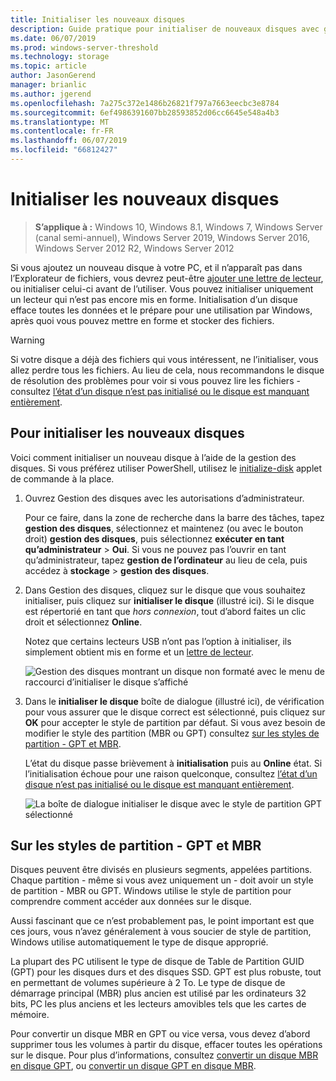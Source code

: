 ```yaml
---
title: Initialiser les nouveaux disques
description: Guide pratique pour initialiser de nouveaux disques avec gestion des disques, les soyez prêt à utiliser. Inclut également des liens vers la résolution des problèmes.
ms.date: 06/07/2019
ms.prod: windows-server-threshold
ms.technology: storage
ms.topic: article
author: JasonGerend
manager: brianlic
ms.author: jgerend
ms.openlocfilehash: 7a275c372e1486b26821f797a7663eecbc3e8784
ms.sourcegitcommit: 6ef4986391607bb28593852d06cc6645e548a4b3
ms.translationtype: MT
ms.contentlocale: fr-FR
ms.lasthandoff: 06/07/2019
ms.locfileid: "66812427"
---
```

# <a name="initialize-new-disks"></a>Initialiser les nouveaux disques

> **S’applique à :** Windows 10, Windows 8.1, Windows 7, Windows Server (canal semi-annuel), Windows Server 2019, Windows Server 2016, Windows Server 2012 R2, Windows Server 2012

Si vous ajoutez un nouveau disque à votre PC, et il n’apparaît pas dans l’Explorateur de fichiers, vous devrez peut-être [ajouter une lettre de lecteur](change-a-drive-letter.md), ou initialiser celui-ci avant de l’utiliser. Vous pouvez initialiser uniquement un lecteur qui n’est pas encore mis en forme. Initialisation d’un disque efface toutes les données et le prépare pour une utilisation par Windows, après quoi vous pouvez mettre en forme et stocker des fichiers.

> [!WARNING]
> Si votre disque a déjà des fichiers qui vous intéressent, ne l’initialiser, vous allez perdre tous les fichiers. Au lieu de cela, nous recommandons le disque de résolution des problèmes pour voir si vous pouvez lire les fichiers - consultez [l’état d’un disque n’est pas initialisé ou le disque est manquant entièrement](troubleshooting-disk-management.md#a-disks-status-is-not-initialized-or-the-disk-is-missing).

## <a name="to-initialize-new-disks"></a>Pour initialiser les nouveaux disques

Voici comment initialiser un nouveau disque à l’aide de la gestion des disques. Si vous préférez utiliser PowerShell, utilisez le [initialize-disk](https://docs.microsoft.com/powershell/module/storage/initialize-disk) applet de commande à la place.

1. Ouvrez Gestion des disques avec les autorisations d’administrateur. 
 
    Pour ce faire, dans la zone de recherche dans la barre des tâches, tapez **gestion des disques**, sélectionnez et maintenez (ou avec le bouton droit) **gestion des disques**, puis sélectionnez **exécuter en tant qu’administrateur**  >  **Oui**. Si vous ne pouvez pas l’ouvrir en tant qu’administrateur, tapez **gestion de l’ordinateur** au lieu de cela, puis accédez à **stockage** > **gestion des disques**.
1. Dans Gestion des disques, cliquez sur le disque que vous souhaitez initialiser, puis cliquez sur **initialiser le disque** (illustré ici). Si le disque est répertorié en tant que *hors connexion*, tout d’abord faites un clic droit et sélectionnez **Online**.

     Notez que certains lecteurs USB n’ont pas l’option à initialiser, ils simplement obtient mis en forme et un [lettre de lecteur](change-a-drive-letter.md).

    ![Gestion des disques montrant un disque non formaté avec le menu de raccourci d’initialiser le disque s’affiché](media/uninitialized-disk.PNG)
2. Dans le **initialiser le disque** boîte de dialogue (illustré ici), de vérification pour vous assurer que le disque correct est sélectionné, puis cliquez sur **OK** pour accepter le style de partition par défaut. Si vous avez besoin de modifier le style des partition (MBR ou GPT) consultez [sur les styles de partition - GPT et MBR](#about-partition-styles---gpt-and-mbr).

     L’état du disque passe brièvement à **initialisation** puis au **Online** état. Si l’initialisation échoue pour une raison quelconque, consultez [l’état d’un disque n’est pas initialisé ou le disque est manquant entièrement](troubleshooting-disk-management.md#a-disks-status-is-not-initialized-or-the-disk-is-missing).

    ![La boîte de dialogue initialiser le disque avec le style de partition GPT sélectionné](media/initialize-disk.PNG)

## <a name="about-partition-styles---gpt-and-mbr"></a>Sur les styles de partition - GPT et MBR

Disques peuvent être divisés en plusieurs segments, appelées partitions. Chaque partition - même si vous avez uniquement un - doit avoir un style de partition - MBR ou GPT. Windows utilise le style de partition pour comprendre comment accéder aux données sur le disque.

Aussi fascinant que ce n’est probablement pas, le point important est que ces jours, vous n’avez généralement à vous soucier de style de partition, Windows utilise automatiquement le type de disque approprié.

La plupart des PC utilisent le type de disque de Table de Partition GUID (GPT) pour les disques durs et des disques SSD. GPT est plus robuste, tout en permettant de volumes supérieure à 2 To. Le type de disque de démarrage principal (MBR) plus ancien est utilisé par les ordinateurs 32 bits, PC les plus anciens et les lecteurs amovibles tels que les cartes de mémoire.

Pour convertir un disque MBR en GPT ou vice versa, vous devez d’abord supprimer tous les volumes à partir du disque, effacer toutes les opérations sur le disque. Pour plus d’informations, consultez [convertir un disque MBR en disque GPT](change-an-mbr-disk-into-a-gpt-disk.md), ou [convertir un disque GPT en disque MBR](change-a-gpt-disk-into-an-mbr-disk.md).